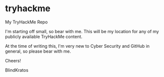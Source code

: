 # tryhackme
My TryHackMe Repo

I'm starting off small, so bear with me. This will be my location for any of my publicly available TryHackMe content.

At the time of writing this, I'm very new to Cyber Security and GitHub in general, so please bear with me.

Cheers!

BlindKratos

